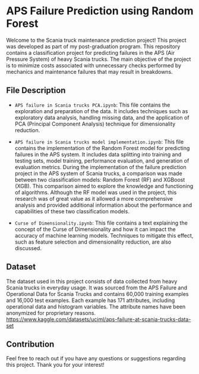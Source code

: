 # APS Failure Prediction using Random Forest

Welcome to the Scania truck maintenance prediction project! This project was developed as part of my post-graduation program. This repository contains a classification project for predicting failures in the APS (Air Pressure System) of heavy Scania trucks. The main objective of the project is to minimize costs associated with unnecessary checks performed by mechanics and maintenance failures that may result in breakdowns.

## File Description

- `APS failure in Scania trucks PCA.ipynb`: This file contains the exploration and preparation of the data. It includes techniques such as exploratory data analysis, handling missing data, and the application of PCA (Principal Component Analysis) technique for dimensionality reduction.

- `APS failure in Scania trucks model implementation.ipynb`: This file contains the implementation of the Random Forest model for predicting failures in the APS system. It includes data splitting into training and testing sets, model training, performance evaluation, and generation of evaluation metrics. During the implementation of the failure prediction project in the APS system of Scania trucks, a comparison was made between two classification models: Random Forest (RF) and XGBoost (XGB). This comparison aimed to explore the knowledge and functioning of algorithms. Although the RF model was used in the project, this research was of great value as it allowed a more comprehensive analysis and provided additional information about the performance and capabilities of these two classification models.

- `Curse of Dimensionality.ipynb`: This file contains a text explaining the concept of the Curse of Dimensionality and how it can impact the accuracy of machine learning models. Techniques to mitigate this effect, such as feature selection and dimensionality reduction, are also discussed.

## Dataset

The dataset used in this project consists of data collected from heavy Scania trucks in everyday usage. It was sourced from the APS Failure and Operational Data for Scania Trucks and contains 60,000 training examples and 16,000 test examples. Each example has 171 attributes, including operational data and histogram variables. The attribute names have been anonymized for proprietary reasons. https://www.kaggle.com/datasets/uciml/aps-failure-at-scania-trucks-data-set

## Contribution

Feel free to reach out if you have any questions or suggestions regarding this project. Thank you for your interest!
